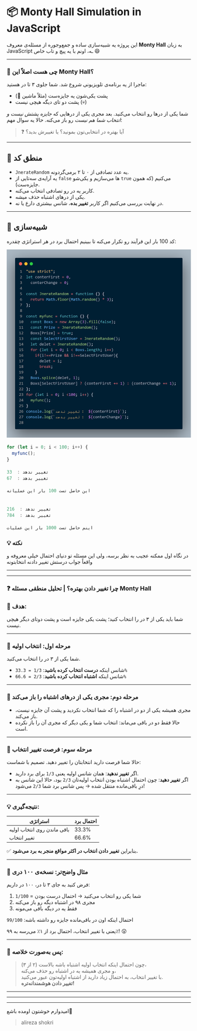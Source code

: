 # 📦 Monty Hall Simulation in JavaScript

این پروژه یه شبیه‌سازی ساده و جمع‌وجوره از مسئله‌ی معروف **Monty Hall** به زبان JavaScript ـه، اونم با یه پیچ و تاب خاص 😄

---

### 🤔 چی هست اصلاً این Monty Hall؟

ماجرا از یه برنامه‌ی تلویزیونی شروع شد. شما جلوی ۳ تا در هستید:

- پشت یکی‌شون یه جایزه‌ست (مثلاً ماشین 🚗)
- پشت دو تای دیگه هیچی نیست (💀)

شما یکی از درها رو انتخاب می‌کنید. بعد مجری یکی از درهایی که *جایزه پشتش نیست و انتخاب شما هم نیست* رو باز می‌کنه. حالا یه سوال مهم:

> ❓ آیا بهتره در انتخابی‌تون بمونید؟ یا تغییرش بدید؟

---
## 🧠 منطق کد

- `JnerateRandom` یه عدد تصادفی از ۰ تا ۲ برمی‌گردونه.
- یه آرایه‌ی سه‌تایی از `false` ها می‌سازیم و یکی‌شو `true` می‌کنیم (که همون جایزه‌ست).
- کاربر یه در رو تصادفی انتخاب می‌کنه.
- یکی از درهای اشتباه حذف میشه.
- در نهایت بررسی می‌کنیم اگر کاربر **تغییر بده**،  شانس بیشتری دارع یا نه.

---

## 🔁 شبیه‌سازی

کد 100 بار این فرآیند رو تکرار می‌کنه تا ببینیم احتمال برد در هر استراتژی چقدره:

![Code photo](code.png)

```js
for (let i = 0; i < 100; i++) {
  myfunc();
}

تغییر ندهد :  33
تغییر بدهد :  67

این حاصل تست 100 بار این عملیاته   


تغییر ندهد :  216
تغییر بدهد :  784

اینم حاصل تست 1000 بار این عملیات

```


### 💡 نکته
در نگاه اول ممکنه عجیب به نظر برسه، ولی این مسئله تو دنیای احتمال خیلی معروفه و واقعاً جواب  درستش تغییر دادنه انتخابتونه 

---
---

### ❓ چرا تغییر دادن بهتره؟ | تحلیل منطقی مسئله Monty Hall

### 🎯 هدف:
شما باید یکی از ۳ در را انتخاب کنید؛ پشت یکی جایزه است و پشت دوتای دیگر هیچی نیست.

---

### 🎲 مرحله اول: انتخاب اولیه

شما یکی از ۳ در را انتخاب می‌کنید.

- شانس اینکه **درست انتخاب کرده باشید**: `1/3 = 33.3%`
- شانس اینکه **اشتباه انتخاب کرده باشید**: `2/3 = 66.6%`

---

### 🚪 مرحله دوم: مجری یکی از درهای اشتباه را باز می‌کند

- مجری همیشه یکی از دو در اشتباه را که شما انتخاب نکردید و پشت آن جایزه نیست، باز می‌کند.
- حالا فقط دو در باقی می‌ماند: انتخاب شما و یکی دیگر که مجری آن را باز نکرده است.

---

### 🔁 مرحله سوم: فرصت تغییر انتخاب

حالا شما فرصت دارید انتخابتان را تغییر دهید. تصمیم با شماست:

- اگر **تغییر ندهید**: همان شانس اولیه یعنی `1/3` برای برد دارید.
- اگر **تغییر دهید**: چون احتمال اشتباه بودن انتخاب اولیه‌تان `2/3` بود، حالا این شانس به درِ باقی‌مانده منتقل شده → پس شانس برد شما `2/3` می‌شود!

---

### 💡 نتیجه‌گیری:

| استراتژی          | احتمال برد |
|-------------------|-------------|
| باقی ماندن روی انتخاب اولیه | 33.3%        |
| تغییر انتخاب          | 66.6%        |

✅ بنابراین **تغییر دادن انتخاب در اکثر مواقع منجر به برد می‌شود.**

---

### 🧠 مثال واضح‌تر: نسخه‌ی ۱۰۰ دری

فرض کنید به جای ۳ تا در، ۱۰۰ در داریم:

1. شما یکی رو انتخاب می‌کنید → احتمال درست بودن = `1/100`
2. مجری ۹۸ در اشتباه دیگه رو باز می‌کنه
3. فقط یه در دیگه باقی می‌مونه

احتمال اینکه اون در باقی‌مانده جایزه رو داشته باشه: `99/100`

یعنی با تغییر انتخاب، احتمال برد از ۱٪ می‌رسه به ۹۹٪! 😲

---

### 📌 پس به‌صورت خلاصه:

> چون احتمال اینکه انتخاب اولیه‌ اشتباه باشه بالاست (۲ از ۳)،  
> و مجری همیشه یه در اشتباه رو حذف می‌کنه،  
> با تغییر انتخاب، به احتمال زیاد دارید از اشتباه اولیه‌تون عبور می‌کنید.  
> **تغییر دادن هوشمندانه‌تره!**

---
---
---
امیدوارم خوشتون اومده باشع🌱
> alireza shokri 
